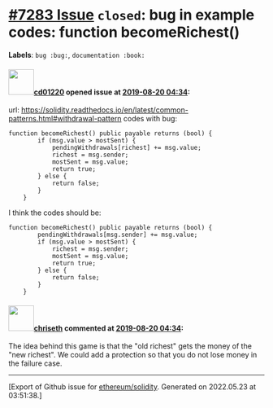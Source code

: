 # [\#7283 Issue](https://github.com/ethereum/solidity/issues/7283) `closed`: bug in example codes: function  becomeRichest()
**Labels**: `bug :bug:`, `documentation :book:`


#### <img src="https://avatars.githubusercontent.com/u/11658123?v=4" width="50">[cd01220](https://github.com/cd01220) opened issue at [2019-08-20 04:34](https://github.com/ethereum/solidity/issues/7283):

url: https://solidity.readthedocs.io/en/latest/common-patterns.html#withdrawal-pattern
codes with bug:
```
function becomeRichest() public payable returns (bool) {
        if (msg.value > mostSent) {
            pendingWithdrawals[richest] += msg.value;
            richest = msg.sender;
            mostSent = msg.value;
            return true;
        } else {
            return false;
        }
    }
```

I think the codes should be:
```
function becomeRichest() public payable returns (bool) {
        pendingWithdrawals[msg.sender] += msg.value;
        if (msg.value > mostSent) {
            richest = msg.sender;
            mostSent = msg.value;
            return true;
        } else {
            return false;
        }
    }
```

#### <img src="https://avatars.githubusercontent.com/u/9073706?v=4" width="50">[chriseth](https://github.com/chriseth) commented at [2019-08-20 04:34](https://github.com/ethereum/solidity/issues/7283#issuecomment-525784065):

The idea behind this game is that the "old richest" gets the money of the "new richest". We could add a protection so that you do not lose money in the failure case.


-------------------------------------------------------------------------------



[Export of Github issue for [ethereum/solidity](https://github.com/ethereum/solidity). Generated on 2022.05.23 at 03:51:38.]
